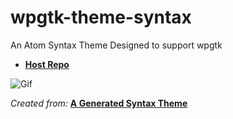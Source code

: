 # wpgtk-theme-syntax
An Atom Syntax Theme Designed to support wpgtk
  - [**Host Repo**](https://github.com/GeoDerp/wpgtk.atom)

![Gif](https://raw.githubusercontent.com/GeoDerp/wpgtk.atom/master/thumbnails/fast.gif)


*Created from:* [**A Generated Syntax Theme**](https://flight-manual.atom.io/hacking-atom/sections/creating-a-theme/#creating-a-syntax-theme) 
